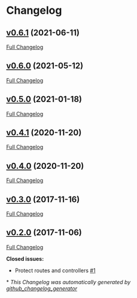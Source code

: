 # Changelog

## [v0.6.1](https://github.com/afdev82/solidus_catalog_mode/tree/v0.6.1) (2021-06-11)

[Full Changelog](https://github.com/afdev82/solidus_catalog_mode/compare/v0.6.0...v0.6.1)

## [v0.6.0](https://github.com/afdev82/solidus_catalog_mode/tree/v0.6.0) (2021-05-12)

[Full Changelog](https://github.com/afdev82/solidus_catalog_mode/compare/v0.5.0...v0.6.0)

## [v0.5.0](https://github.com/afdev82/solidus_catalog_mode/tree/v0.5.0) (2021-01-18)

[Full Changelog](https://github.com/afdev82/solidus_catalog_mode/compare/v0.4.1...v0.5.0)

## [v0.4.1](https://github.com/afdev82/solidus_catalog_mode/tree/v0.4.1) (2020-11-20)

[Full Changelog](https://github.com/afdev82/solidus_catalog_mode/compare/v0.4.0...v0.4.1)

## [v0.4.0](https://github.com/afdev82/solidus_catalog_mode/tree/v0.4.0) (2020-11-20)

[Full Changelog](https://github.com/afdev82/solidus_catalog_mode/compare/v0.3.0...v0.4.0)

## [v0.3.0](https://github.com/afdev82/solidus_catalog_mode/tree/v0.3.0) (2017-11-16)

[Full Changelog](https://github.com/afdev82/solidus_catalog_mode/compare/v0.2.0...v0.3.0)

## [v0.2.0](https://github.com/afdev82/solidus_catalog_mode/tree/v0.2.0) (2017-11-06)

[Full Changelog](https://github.com/afdev82/solidus_catalog_mode/compare/8baefaccffbd9de56324e705a3a3b2580482f092...v0.2.0)

**Closed issues:**

- Protect routes and controllers [\#1](https://github.com/afdev82/solidus_catalog_mode/issues/1)



\* *This Changelog was automatically generated by [github_changelog_generator](https://github.com/github-changelog-generator/github-changelog-generator)*
